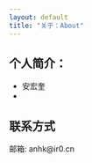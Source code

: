 ```yaml
---
layout: default
title: "关于：About"
---
```


## 个人简介：

* 安宏奎
*

## 联系方式

<p class="contact">
邮箱: anhk@ir0.cn
</p>

